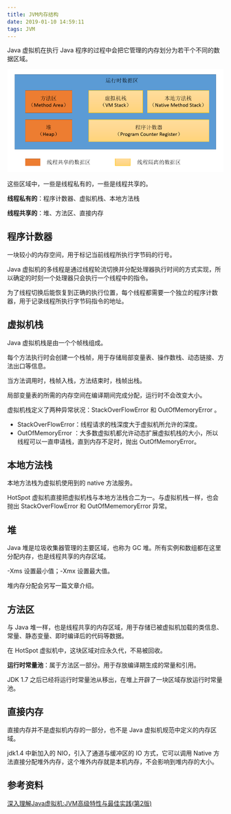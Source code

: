 ```yaml
---
title: JVM内存结构
date: 2019-01-10 14:59:11
tags: JVM
---
```


Java 虚拟机在执行 Java 程序的过程中会把它管理的内存划分为若干个不同的数据区域。

![](https://raw.githubusercontent.com/zywudev/blog-source/master/image/java_memory_structure.png)

这些区域中，一些是线程私有的，一些是线程共享的。

**线程私有的**：程序计数器、虚拟机栈、本地方法栈

**线程共享的**：堆、方法区、直接内存

## 程序计数器

一块较小的内存空间，用于标记当前线程所执行字节码的行号。

Java 虚拟机的多线程是通过线程轮流切换并分配处理器执行时间的方式实现，所以确定的时刻一个处理器只会执行一个线程中的指令。

为了线程切换后能恢复到正确的执行位置，每个线程都需要一个独立的程序计数器，用于记录线程所执行字节码指令的地址。

## 虚拟机栈

Java 虚拟机栈是由一个个帧栈组成。

每个方法执行时会创建一个栈帧，用于存储局部变量表、操作数栈、动态链接、方法出口等信息。

当方法调用时，栈帧入栈，方法结束时，栈帧出栈。

局部变量表的所需的内存空间在编译期间完成分配，运行时不会改变大小。

虚拟机栈定义了两种异常状况：StackOverFlowError  和  OutOfMemoryError 。

- StackOverFlowError：线程请求的栈深度大于虚拟机所允许的深度。
-  OutOfMemoryError ：大多数虚拟机都允许动态扩展虚拟机栈的大小，所以线程可以一直申请栈，直到内存不足时，抛出 OutOfMemoryError。

## 本地方法栈

本地方法栈为虚拟机使用到的 native 方法服务。

HotSpot 虚拟机直接把虚拟机栈与本地方法栈合二为一。与虚拟机栈一样，也会抛出 StackOverFlowError 和 OutOfMememoryError 异常。

## 堆

Java 堆是垃圾收集器管理的主要区域，也称为 GC 堆。所有实例和数组都在这里分配内存，也是线程共享的内存区域。

-Xms 设置最小值；-Xmx 设置最大值。

堆内存分配会另写一篇文章介绍。

## 方法区

与 Java 堆一样，也是线程共享的内存区域，用于存储已被虚拟机加载的类信息、常量、静态变量、即时编译后的代码等数据。

在 HotSpot 虚拟机中，这块区域对应永久代，不易被回收。

**运行时常量池**：属于方法区一部分。用于存放编译期生成的常量和引用。

JDK 1.7 之后已经将运行时常量池从移出，在堆上开辟了一块区域存放运行时常量池。

## 直接内存

直接内存并不是虚拟机内存的一部分，也不是 Java 虚拟机规范中定义的内存区域。

jdk1.4 中新加入的 NIO，引入了通道与缓冲区的 IO 方式，它可以调用 Native 方法直接分配堆外内存，这个堆外内存就是本机内存，不会影响到堆内存的大小。

## 参考资料

[深入理解Java虚拟机:JVM高级特性与最佳实践(第2版)](https://book.douban.com/subject/24722612/)

